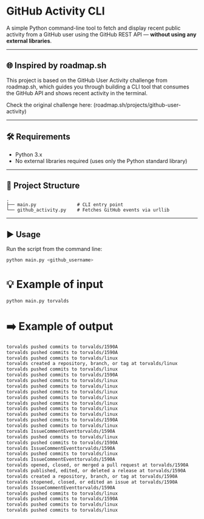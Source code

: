 # GitHub Activity CLI

A simple Python command-line tool to fetch and display recent public activity from a GitHub user using the GitHub REST API — **without using any external libraries**.

---

## 🌐 Inspired by roadmap.sh
This project is based on the GitHub User Activity challenge from roadmap.sh, which guides you through building a CLI tool that consumes the GitHub API and shows recent activity in the terminal.

Check the original challenge here:
(roadmap.sh/projects/github-user-activity)

---

## 🛠️ Requirements

- Python 3.x
- No external libraries required (uses only the Python standard library)

---

## 📁 Project Structure

```
.
├── main.py               # CLI entry point
└── github_activity.py    # Fetches GitHub events via urllib
```

---

## ▶️ Usage

Run the script from the command line:

```bash
python main.py <github_username>
```

# 💡 Example of input
```bash
python main.py torvalds
```
# ➡️ Example of output

```bash
torvalds pushed commits to torvalds/1590A
torvalds pushed commits to torvalds/1590A
torvalds pushed commits to torvalds/linux
torvalds created a repository, branch, or tag at torvalds/linux
torvalds pushed commits to torvalds/linux
torvalds pushed commits to torvalds/1590A
torvalds pushed commits to torvalds/linux
torvalds pushed commits to torvalds/linux
torvalds pushed commits to torvalds/linux
torvalds pushed commits to torvalds/linux
torvalds pushed commits to torvalds/linux
torvalds pushed commits to torvalds/linux
torvalds pushed commits to torvalds/linux
torvalds pushed commits to torvalds/1590A
torvalds pushed commits to torvalds/linux
torvalds IssueCommentEventtorvalds/1590A
torvalds pushed commits to torvalds/linux
torvalds pushed commits to torvalds/1590A
torvalds IssueCommentEventtorvalds/1590A
torvalds pushed commits to torvalds/linux
torvalds IssueCommentEventtorvalds/1590A
torvalds opened, closed, or merged a pull request at torvalds/1590A
torvalds published, edited, or deleted a release at torvalds/1590A
torvalds created a repository, branch, or tag at torvalds/1590A
torvalds stopened, closed, or edited an issue at torvalds/1590A
torvalds IssueCommentEventtorvalds/1590A
torvalds pushed commits to torvalds/linux
torvalds pushed commits to torvalds/1590A
torvalds pushed commits to torvalds/linux
torvalds pushed commits to torvalds/linux
```

